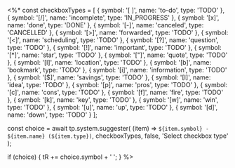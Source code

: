 <%*
const checkboxTypes = [
  { symbol: '[ ]', name: 'to-do', type: 'TODO' },
  { symbol: '[/]', name: 'incomplete', type: 'IN_PROGRESS' },
  { symbol: '[x]', name: 'done', type: 'DONE' },
  { symbol: '[-]', name: 'canceled', type: 'CANCELLED' },
  { symbol: '[>]', name: 'forwarded', type: 'TODO' },
  { symbol: '[<]', name: 'scheduling', type: 'TODO' },
  { symbol: '[?]', name: 'question', type: 'TODO' },
  { symbol: '[!]', name: 'important', type: 'TODO' },
  { symbol: '[*]', name: 'star', type: 'TODO' },
  { symbol: '["]', name: 'quote', type: 'TODO' },
  { symbol: '[l]', name: 'location', type: 'TODO' },
  { symbol: '[b]', name: 'bookmark', type: 'TODO' },
  { symbol: '[i]', name: 'information', type: 'TODO' },
  { symbol: '[$]', name: 'savings', type: 'TODO' },
  { symbol: '[I]', name: 'idea', type: 'TODO' },
  { symbol: '[p]', name: 'pros', type: 'TODO' },
  { symbol: '[c]', name: 'cons', type: 'TODO' },
  { symbol: '[f]', name: 'fire', type: 'TODO' },
  { symbol: '[k]', name: 'key', type: 'TODO' },
  { symbol: '[w]', name: 'win', type: 'TODO' },
  { symbol: '[u]', name: 'up', type: 'TODO' },
  { symbol: '[d]', name: 'down', type: 'TODO' }
];

const choice = await tp.system.suggester(
  (item) => `${item.symbol} - ${item.name} (${item.type})`,
  checkboxTypes,
  false,
  'Select checkbox type'
);

if (choice) {
  tR += choice.symbol + ' ';
}
%>